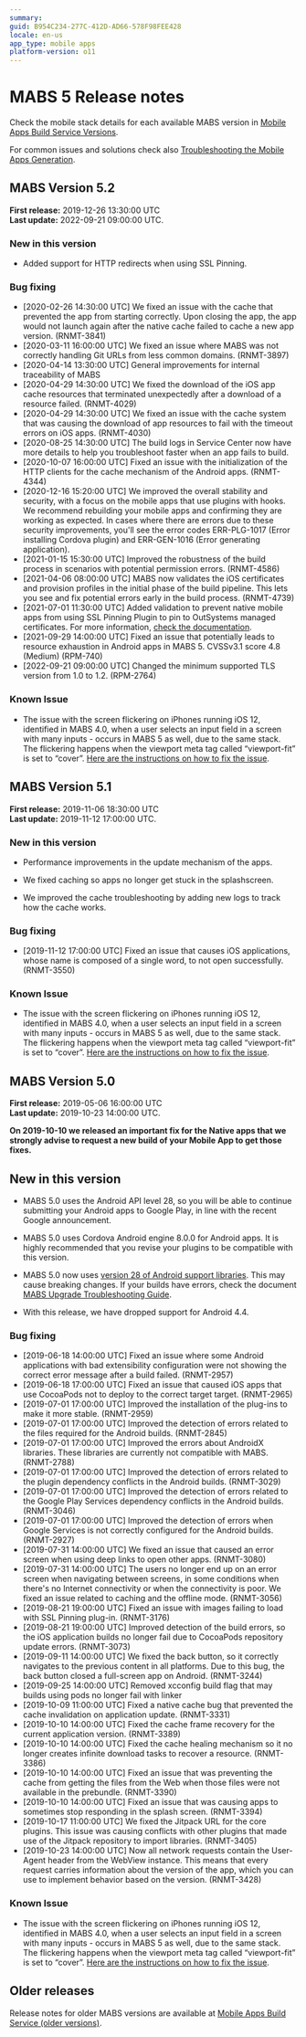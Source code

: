 ```yaml
---
summary:
guid: B954C234-277C-412D-AD66-578F98FEE428
locale: en-us
app_type: mobile apps
platform-version: o11
---
```


# MABS 5 Release notes

<div class="info">

Check the mobile stack details for each available MABS version in [Mobile Apps Build Service Versions](mabs-versions.md).

</div>

<div class="info">

For common issues and solutions check also [Troubleshooting the Mobile Apps Generation](https://success.outsystems.com/Support/Enterprise_Customers/Troubleshooting/Troubleshooting_the_Mobile_Apps_Generation).

</div>

## MABS Version 5.2

<div class="info">

**First release:** 2019-12-26 13:30:00 UTC<br/>
**Last update:** 2022-09-21 09:00:00 UTC.

</div>

### New in this version

* Added support for HTTP redirects when using SSL Pinning.

### Bug fixing

* [2020-02-26 14:30:00 UTC] We fixed an issue with the cache that prevented the app from starting correctly. Upon closing the app, the app would not launch again after the native cache failed to cache a new app version. (RNMT-3841)
* [2020-03-11 16:00:00 UTC] We fixed an issue where MABS was not correctly handling Git URLs from less common domains. (RNMT-3897)
* [2020-04-14 13:30:00 UTC] General improvements for internal traceability of MABS
* [2020-04-29 14:30:00 UTC] We fixed the download of the iOS app cache resources that terminated unexpectedly after a download of a resource failed. (RNMT-4029)
* [2020-04-29 14:30:00 UTC] We fixed an issue with the cache system that was causing the download of app resources to fail with the timeout errors on iOS apps. (RNMT-4030)
* [2020-08-25 14:30:00 UTC] The build logs in Service Center now have more details to help you troubleshoot faster when an app fails to build.
* [2020-10-07 16:00:00 UTC] Fixed an issue with the initialization of the HTTP clients for the cache mechanism of the Android apps. (RNMT-4344)
* [2020-12-16 15:20:00 UTC] We improved the overall stability and security, with a focus on the mobile apps that use plugins with hooks. We recommend rebuilding your mobile apps and confirming they are working as expected. In cases where there are errors due to these security improvements, you'll see the error codes ERR-PLG-1017  (Error installing Cordova plugin) and ERR-GEN-1016 (Error generating application).
* [2021-01-15 15:30:00 UTC] Improved the robustness of the build process in scenarios with potential permission errors. (RNMT-4586)
* [2021-04-06 08:00:00 UTC] MABS now validates the iOS certificates and provision profiles in the initial phase of the build pipeline. This lets you see and fix potential errors early in the build process. (RNMT-4739)
* [2021-07-01 11:30:00 UTC] Added validation to prevent native mobile apps from using SSL Pinning Plugin to pin to OutSystems managed certificates. For more information, [check the documentation](https://success.outsystems.com/Documentation/11/Extensibility_and_Integration/Mobile_Plugins/SSL_Pinning_Plugin#important-note-about-certificates).
* [2021-09-29 14:00:00 UTC] Fixed an issue that potentially leads to resource exhaustion in Android apps in MABS 5. CVSSv3.1 score 4.8 (Medium) (RPM-740)
* [2022-09-21 09:00:00 UTC] Changed the minimum supported TLS version from 1.0 to 1.2. (RPM-2764)

### Known Issue

* The issue with the screen flickering on iPhones running iOS 12, identified in MABS 4.0, when a user selects an input field in a screen with many inputs - occurs in MABS 5 as well, due to the same stack. The flickering happens when the viewport meta tag called “viewport-fit” is set to “cover”. [Here are the instructions on how to fix the issue](older-releases.md#known-issue-in-mabs-4).


## MABS Version 5.1

<div class="info">

**First release:** 2019-11-06 18:30:00 UTC<br/>
**Last update:** 2019-11-12 17:00:00 UTC.

</div>

### New in this version 

* Performance improvements in the update mechanism of the apps.

* We fixed caching so apps no longer get stuck in the splashscreen.

* We improved the cache troubleshooting by adding new logs to track how the cache works.

### Bug fixing 

* [2019-11-12 17:00:00 UTC] Fixed an issue that causes iOS applications, whose name is composed of a single word, to not open successfully. (RNMT-3550)

### Known Issue

* The issue with the screen flickering on iPhones running iOS 12, identified in MABS 4.0, when a user selects an input field in a screen with many inputs - occurs in MABS 5 as well, due to the same stack. The flickering happens when the viewport meta tag called “viewport-fit” is set to “cover”. [Here are the instructions on how to fix the issue](older-releases.md#known-issue-in-mabs-4).


## MABS Version 5.0

<div class="info">

**First release:** 2019-05-06 16:00:00 UTC<br/>
**Last update:** 2019-10-23 14:00:00 UTC.
</div>
 
**On 2019-10-10 we released an important fix for the Native apps that we strongly advise to request a new build of your Mobile App to get those fixes.**

## New in this version 

* MABS 5.0 uses the Android API level 28, so you will be able to continue submitting your Android apps to Google Play, in line with the recent Google announcement.

* MABS 5.0 uses Cordova Android engine 8.0.0 for Android apps. It is highly recommended that you revise your plugins to be compatible with this version.

* MABS 5.0 now uses [version 28 of Android support libraries](https://success.outsystems.com/Documentation/11/Delivering_Mobile_Apps/Mobile_Apps_Build_Service/Android_Support_Library_Versions_for_MABS). This may cause breaking changes. If your builds have errors, check the document [MABS Upgrade Troubleshooting Guide](https://success.outsystems.com/Support/Troubleshooting/Application_development/MABS_Upgrade_Troubleshooting_Guide_-_Android). 

* With this release, we have dropped support for Android 4.4.

### Bug fixing 

* [2019-06-18 14:00:00 UTC] Fixed an issue where some Android applications with bad extensibility configuration were not showing the correct error message after a build failed. (RNMT-2957)
* [2019-06-18 17:00:00 UTC] Fixed an issue that caused iOS apps that use CocoaPods not to deploy to the correct target target. (RNMT-2965)
* [2019-07-01 17:00:00 UTC] Improved the installation of the plug-ins to make it more stable. (RNMT-2959)
* [2019-07-01 17:00:00 UTC] Improved the detection of errors related to the files required for the Android builds. (RNMT-2845)
* [2019-07-01 17:00:00 UTC] Improved the errors about AndroidX libraries. These libraries are currently not compatible with MABS. (RNMT-2788)
* [2019-07-01 17:00:00 UTC] Improved the detection of errors related to the plugin dependency conflicts in the Android builds. (RNMT-3029)
* [2019-07-01 17:00:00 UTC] Improved the detection of errors related to the Google Play Services dependency conflicts in the Android builds. (RNMT-3046)
* [2019-07-01 17:00:00 UTC] Improved the detection of errors when Google Services is not correctly configured for the Android builds. (RNMT-2927)
* [2019-07-31 14:00:00 UTC] We fixed an issue that caused an error screen when using deep links to open other apps. (RNMT-3080)
* [2019-07-31 14:00:00 UTC] The users no longer end up on an error screen when navigating between screens, in some conditions when there's no Internet connectivity or when the connectivity is poor. We fixed an issue related to caching and the offline mode. (RNMT-3056)
* [2019-08-21 19:00:00 UTC] Fixed an issue with images failing to load with SSL Pinning plug-in. (RNMT-3176)
* [2019-08-21 19:00:00 UTC] Improved detection of the build errors, so the iOS application builds no longer fail due to CocoaPods repository update errors. (RNMT-3073)
* [2019-09-11 14:00:00 UTC] We fixed the back button, so it correctly navigates to the previous content in all platforms. Due to this bug, the back button closed a full-screen app on Android. (RNMT-3244)
* [2019-09-25 14:00:00 UTC]  Removed xcconfig build flag that may builds using pods no longer fail with linker
* [2019-10-09 11:00:00 UTC] Fixed a native cache bug that prevented the cache invalidation on application update. (RNMT-3331)
* [2019-10-10 14:00:00 UTC] Fixed the cache frame recovery for the current application version. (RNMT-3389)
* [2019-10-10 14:00:00 UTC] Fixed the cache healing mechanism so it no longer creates infinite download tasks to recover a resource. (RNMT-3386)
* [2019-10-10 14:00:00 UTC] Fixed an issue that was preventing the cache from getting the files from the Web when those files were not available in the prebundle. (RNMT-3390)
* [2019-10-10 14:00:00 UTC] Fixed an issue that was causing apps to sometimes stop responding in the splash screen. (RNMT-3394)
* [2019-10-17 11:00:00 UTC] We fixed the Jitpack URL for the core plugins. This issue was causing conflicts with other plugins that made use of the Jitpack repository to import libraries. (RNMT-3405)
* [2019-10-23 14:00:00 UTC] Now all network requests contain the User-Agent header from the WebView instance. This means that every request carries information about the version of the app, which you can use to implement behavior based on the version. (RNMT-3428)

### Known Issue 

* The issue with the screen flickering on iPhones running iOS 12, identified in MABS 4.0, when a user selects an input field in a screen with many inputs - occurs in MABS 5 as well, due to the same stack. The flickering happens when the viewport meta tag called “viewport-fit” is set to “cover”. [Here are the instructions on how to fix the issue](older-releases.md#known-issue-in-mabs-4).


## Older releases
Release notes for older MABS versions are available at [Mobile Apps Build Service (older versions)](older-releases.md).

